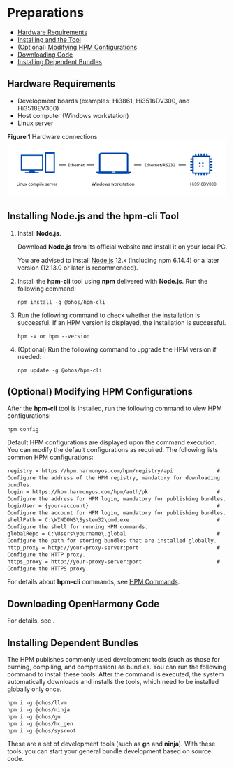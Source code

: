# Preparations<a name="EN-US_TOPIC_0000001051770836"></a>

-   [Hardware Requirements](#section98535485518)
-   [Installing  and the  Tool](#section106591616205311)
-   [\(Optional\) Modifying HPM Configurations](#section71821165412)
-   [Downloading  Code](#section102338221707)
-   [Installing Dependent Bundles](#section19233183315020)

## Hardware Requirements<a name="section98535485518"></a>

-   Development boards \(examples: Hi3861, Hi3516DV300, and Hi3518EV300\)
-   Host computer \(Windows workstation\)
-   Linux server

**Figure  1**  Hardware connections<a name="fig113816181847"></a>  
![](figures/hardware-connections.png "hardware-connections")

## Installing  **Node.js**  and the  **hpm-cli**  Tool<a name="section106591616205311"></a>

1.  Install  **Node.js**.

    Download  **Node.js**  from its official website and install it on your local PC.

    You are advised to install  [Node.js](https://nodejs.org/)  12.x \(including npm 6.14.4\) or a later version \(12.13.0 or later is recommended\).

2.  Install the  **hpm-cli**  tool using  **npm**  delivered with  **Node.js**. Run the following command:

    ```
    npm install -g @ohos/hpm-cli
    ```

3.  Run the following command to check whether the installation is successful. If an HPM version is displayed, the installation is successful.

    ```
    hpm -V or hpm --version
    ```

4.  \(Optional\) Run the following command to upgrade the HPM version if needed:

    ```
    npm update -g @ohos/hpm-cli
    ```


## \(Optional\) Modifying HPM Configurations<a name="section71821165412"></a>

After the  **hpm-cli**  tool is installed, run the following command to view HPM configurations:

```
hpm config
```

Default HPM configurations are displayed upon the command execution. You can modify the default configurations as required. The following lists common HPM configurations:

```
registry = https://hpm.harmonyos.com/hpm/registry/api              # Configure the address of the HPM registry, mandatory for downloading bundles.
login = https://hpm.harmonyos.com/hpm/auth/pk                      # Configure the address for HPM login, mandatory for publishing bundles.
loginUser = {your-account}                                         # Configure the account for HPM login, mandatory for publishing bundles.
shellPath = C:\WINDOWS\System32\cmd.exe                            # Configure the shell for running HPM commands.
globalRepo = C:\Users\yourname\.global                             # Configure the path for storing bundles that are installed globally.
http_proxy = http://your-proxy-server:port                         # Configure the HTTP proxy.
https_proxy = http://your-proxy-server:port                        # Configure the HTTPS proxy.
```

For details about  **hpm-cli**  commands, see  [HPM Commands](bundle-management.md#table10510164515371).

## Downloading OpenHarmony Code<a name="section102338221707"></a>

For details, see .

## Installing Dependent Bundles<a name="section19233183315020"></a>

The HPM publishes commonly used development tools \(such as those for burning, compiling, and compression\) as bundles. You can run the following command to install these tools. After the command is executed, the system automatically downloads and installs the tools, which need to be installed globally only once.

```
hpm i -g @ohos/llvm
hpm i -g @ohos/ninja
hpm i -g @ohos/gn
hpm i -g @ohos/hc_gen
hpm i -g @ohos/sysroot
```

These are a set of development tools \(such as  **gn**  and  **ninja**\). With these tools, you can start your general bundle development based on source code.

